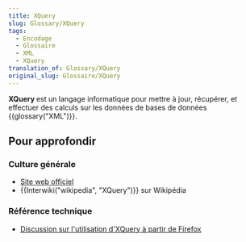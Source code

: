 ```yaml
---
title: XQuery
slug: Glossary/XQuery
tags:
  - Encodage
  - Glossaire
  - XML
  - XQuery
translation_of: Glossary/XQuery
original_slug: Glossaire/XQuery
---
```

<p><strong>XQuery </strong>est un langage informatique pour mettre à jour, récupérer, et effectuer des calculs sur les données de bases de données {{glossary("XML")}}.</p>

<h2 id="Pour_approfondir">Pour approfondir</h2>

<h3 id="Culture_générale">Culture générale</h3>

<ul>
 <li><a href="http://www.w3.org/XML/Query/">Site web officiel</a></li>
 <li>{{Interwiki("wikipedia", "XQuery")}} sur Wikipédia</li>
</ul>

<h3 id="Référence_technique">Référence technique</h3>

<ul>
 <li><a href="/fr/docs/Archive/XQuery">Discussion sur l'utilisation d'XQuery à partir de Firefox</a> </li>
</ul>
